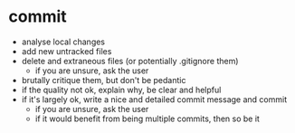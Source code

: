 # commit

- analyse local changes
- add new untracked files
- delete and extraneous files (or potentially .gitignore them)
  - if you are unsure, ask the user 
- brutally critique them, but don't be pedantic
- if the quality not ok, explain why, be clear and helpful
- if it's largely ok, write a nice and detailed commit message and commit
    - if you are unsure, ask the user
    - if it would benefit from being multiple commits, then so be it

